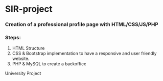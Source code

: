 <h1>SIR-project</h1>
<h3>Creation of a professional profile page with HTML/CSS/JS/PHP</h3>
 
 <h3>Steps:</h3>
 <ol>
   <li>
   HTML Structure
   </li>
   <li>
   CSS & Bootstrap implementation to have a responsive and user friendly website.
   </li>
    <li>
   PHP & MySQL to create a backoffice
   </li>
 </ol
 
University Project
